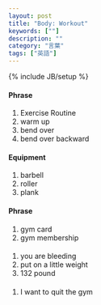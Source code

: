 ```yaml
---
layout: post
title: "Body: Workout"
keywords: [""]
description: ""
category: "言葉"
tags: ["英語"]
---
```

{% include JB/setup %}

#### Phrase
1. Exercise Routine
2. warm up
3. bend over
4. bend over backward


#### Equipment
1. barbell
2. roller
3. plank

#### Phrase
1. gym card
2. gym membership

####
1. you are bleeding
2. put on a little weight
3. 132 pound


####
1. I want to quit the gym

